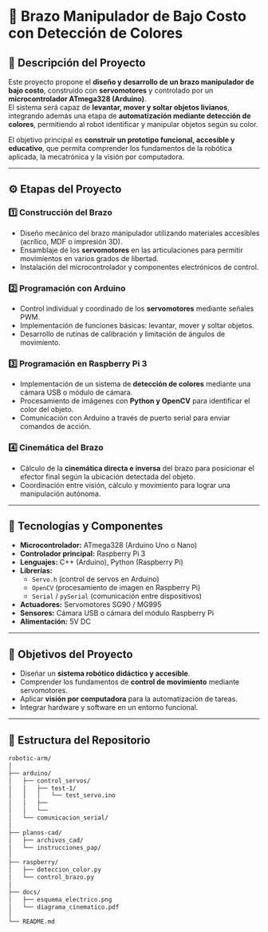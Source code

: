 # 🦾 Brazo Manipulador de Bajo Costo con Detección de Colores

## 📘 Descripción del Proyecto
Este proyecto propone el **diseño y desarrollo de un brazo manipulador de bajo costo**, construido con **servomotores** y controlado por un **microcontrolador ATmega328 (Arduino)**.  
El sistema será capaz de **levantar, mover y soltar objetos livianos**, integrando además una etapa de **automatización mediante detección de colores**, permitiendo al robot identificar y manipular objetos según su color.

El objetivo principal es **construir un prototipo funcional, accesible y educativo**, que permita comprender los fundamentos de la robótica aplicada, la mecatrónica y la visión por computadora.

---

## ⚙️ Etapas del Proyecto

### 1️⃣ Construcción del Brazo
- Diseño mecánico del brazo manipulador utilizando materiales accesibles (acrílico, MDF o impresión 3D).  
- Ensamblaje de los **servomotores** en las articulaciones para permitir movimientos en varios grados de libertad.  
- Instalación del microcontrolador y componentes electrónicos de control.

### 2️⃣ Programación con Arduino
- Control individual y coordinado de los **servomotores** mediante señales PWM.  
- Implementación de funciones básicas: levantar, mover y soltar objetos.  
- Desarrollo de rutinas de calibración y limitación de ángulos de movimiento.

### 3️⃣ Programación en Raspberry Pi 3
- Implementación de un sistema de **detección de colores** mediante una cámara USB o módulo de cámara.  
- Procesamiento de imágenes con **Python y OpenCV** para identificar el color del objeto.  
- Comunicación con Arduino a través de puerto serial para enviar comandos de acción.

### 4️⃣ Cinemática del Brazo
- Cálculo de la **cinemática directa e inversa** del brazo para posicionar el efector final según la ubicación detectada del objeto.  
- Coordinación entre visión, cálculo y movimiento para lograr una manipulación autónoma.

---

## 🧩 Tecnologías y Componentes
- **Microcontrolador:** ATmega328 (Arduino Uno o Nano)  
- **Controlador principal:** Raspberry Pi 3  
- **Lenguajes:** C++ (Arduino), Python (Raspberry Pi)  
- **Librerías:**  
  - `Servo.h` (control de servos en Arduino)  
  - `OpenCV` (procesamiento de imagen en Raspberry Pi)  
  - `Serial` / `pySerial` (comunicación entre dispositivos)  
- **Actuadores:** Servomotores SG90 / MG995  
- **Sensores:** Cámara USB o cámara del módulo Raspberry Pi  
- **Alimentación:** 5V DC  

---

## 🚀 Objetivos del Proyecto
- Diseñar un **sistema robótico didáctico y accesible**.  
- Comprender los fundamentos de **control de movimiento** mediante servomotores.  
- Aplicar **visión por computadora** para la automatización de tareas.  
- Integrar hardware y software en un entorno funcional.

---

## 📂 Estructura del Repositorio
```bash
robotic-arm/
│
├── arduino/
│   ├── control_servos/
│   │	├── test-1/
│   │	│   └── test_servo.ino
│   │	├── 
│   │	└── 
│   └── comunicacion_serial/
│
├── planos-cad/
│   ├── archivos_cad/
│   └── instrucciones_pap/
│
├── raspberry/
│   ├── deteccion_color.py
│   └── control_brazo.py
│
├── docs/
│   ├── esquema_electrico.png
│   └── diagrama_cinematico.pdf
│
└── README.md

